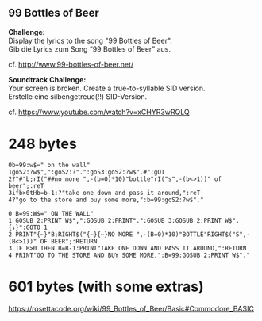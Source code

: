 ## 99 Bottles of Beer

**Challenge:**  
Display the lyrics to the song "99 Bottles of Beer".  
Gib die Lyrics zum Song “99 Bottles of Beer” aus.

cf. http://www.99-bottles-of-beer.net/

**Soundtrack Challenge:**  
Your screen is broken. Create a true-to-syllable SID version.  
Erstelle eine silbengetreue(!!) SID-Version.

cf. https://www.youtube.com/watch?v=xCHYR3wRQLQ

# 248 bytes

```
0b=99:w$=" on the wall"
1goS2:?w$",":goS2:?".":goS3:goS2:?w$".#":gO1
2?"#"b;rI("##no more ",-(b=0)*10)"bottle"rI("s",-(b<>1))" of beer";:reT
3ifb>0tHb=b-1:?"take one down and pass it around,":reT
4?"go to the store and buy some more,":b=99:goS2:?w$"."
```
```basic
0 B=99:W$=" ON THE WALL"
1 GOSUB 2:PRINT W$",":GOSUB 2:PRINT".":GOSUB 3:GOSUB 2:PRINT W$".{↓}":GOTO 1
2 PRINT"{←}"B;RIGHT$("{←}{←}NO MORE ",-(B=0)*10)"BOTTLE"RIGHT$("S",-(B<>1))" OF BEER";:RETURN
3 IF B>0 THEN B=B-1:PRINT"TAKE ONE DOWN AND PASS IT AROUND,":RETURN
4 PRINT"GO TO THE STORE AND BUY SOME MORE,":B=99:GOSUB 2:PRINT W$"."
```

# 601 bytes (with some extras)

https://rosettacode.org/wiki/99_Bottles_of_Beer/Basic#Commodore_BASIC
